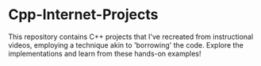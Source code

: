 # Cpp-Internet-Projects
This repository contains C++ projects that I've recreated from instructional videos, employing a technique akin to 'borrowing' the code. Explore the implementations and learn from these hands-on examples!
